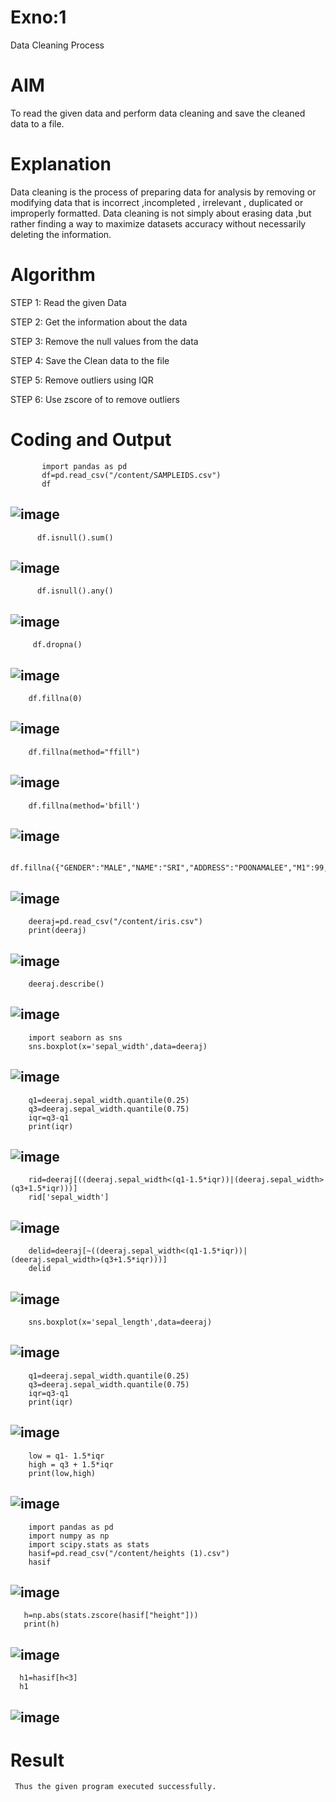 # Exno:1
Data Cleaning Process

# AIM
To read the given data and perform data cleaning and save the cleaned data to a file.

# Explanation
Data cleaning is the process of preparing data for analysis by removing or modifying data that is incorrect ,incompleted , irrelevant , duplicated or improperly formatted. Data cleaning is not simply about erasing data ,but rather finding a way to maximize datasets accuracy without necessarily deleting the information.

# Algorithm
STEP 1: Read the given Data

STEP 2: Get the information about the data

STEP 3: Remove the null values from the data

STEP 4: Save the Clean data to the file

STEP 5: Remove outliers using IQR

STEP 6: Use zscore of to remove outliers

# Coding and Output
           import pandas as pd
           df=pd.read_csv("/content/SAMPLEIDS.csv")
           df
## ![image](https://github.com/user-attachments/assets/ecb96bc7-b5dd-4631-b601-c49ca0979c6a)

          df.isnull().sum()
          
## ![image](https://github.com/user-attachments/assets/07f7c768-aca2-4d65-aefd-1bdb887b4eb8)

          df.isnull().any()

 ## ![image](https://github.com/user-attachments/assets/398c7eaa-7ece-4267-9ad2-cf6e5602b6ad)

         df.dropna()

 ## ![image](https://github.com/user-attachments/assets/f1950823-52be-410d-8338-d459bd08fc63)

        df.fillna(0)

## ![image](https://github.com/user-attachments/assets/c8da69f2-cd89-4777-b373-12dc6ff6afcb)

        df.fillna(method="ffill")

## ![image](https://github.com/user-attachments/assets/121014d4-4517-418a-849e-3915705f4952)

        df.fillna(method='bfill')

## ![image](https://github.com/user-attachments/assets/76d34da4-68e8-42d2-9675-13c57cfb227a)

        df.fillna({"GENDER":"MALE","NAME":"SRI","ADDRESS":"POONAMALEE","M1":99,"M2":88,"M3":77,"M4":66,"TOTAL":350,"AVG":112.6987})

## ![image](https://github.com/user-attachments/assets/df853725-4251-48a2-b3cb-8eff8f15f7ec)

        deeraj=pd.read_csv("/content/iris.csv")
        print(deeraj)

## ![image](https://github.com/user-attachments/assets/0ab686f0-2617-48d5-89f3-63e25bb2339b)

        deeraj.describe()

## ![image](https://github.com/user-attachments/assets/5f8ae5e6-696e-4468-abbf-08b603a9bb0e)

        import seaborn as sns
        sns.boxplot(x='sepal_width',data=deeraj)

## ![image](https://github.com/user-attachments/assets/0ddc56e6-30cc-43e0-88e3-9a9b9b1de698)

        q1=deeraj.sepal_width.quantile(0.25)
        q3=deeraj.sepal_width.quantile(0.75)
        iqr=q3-q1
        print(iqr)

## ![image](https://github.com/user-attachments/assets/2f61d225-6d6e-4105-b1c5-3752938ba0aa)

        rid=deeraj[((deeraj.sepal_width<(q1-1.5*iqr))|(deeraj.sepal_width>(q3+1.5*iqr)))]
        rid['sepal_width']

## ![image](https://github.com/user-attachments/assets/57170d2d-a5ac-483f-9e3f-bc75e70ff91f)

        delid=deeraj[~((deeraj.sepal_width<(q1-1.5*iqr))|(deeraj.sepal_width>(q3+1.5*iqr)))]
        delid

## ![image](https://github.com/user-attachments/assets/dca6c8eb-3271-4a15-8557-5ff6e622f042)

        sns.boxplot(x='sepal_length',data=deeraj)

## ![image](https://github.com/user-attachments/assets/fb17e53a-28d6-4abf-acfb-b804816a244d)
      
        q1=deeraj.sepal_width.quantile(0.25)
        q3=deeraj.sepal_width.quantile(0.75)
        iqr=q3-q1
        print(iqr)

## ![image](https://github.com/user-attachments/assets/39928bb2-44b7-4a62-85de-f57a68a982f8)

        low = q1- 1.5*iqr
        high = q3 + 1.5*iqr
        print(low,high)

## ![image](https://github.com/user-attachments/assets/1336ba77-d6d3-411c-8efb-4cb9efb7c837)
         
        import pandas as pd
        import numpy as np
        import scipy.stats as stats
        hasif=pd.read_csv("/content/heights (1).csv")
        hasif

 ## ![image](https://github.com/user-attachments/assets/ce5144e1-97ab-4dd0-a0cf-c74f4b52b718)

       h=np.abs(stats.zscore(hasif["height"]))
       print(h)

 ## ![image](https://github.com/user-attachments/assets/26d48289-2cac-45bc-aaba-0ce56101cb1b)

      h1=hasif[h<3]
      h1

## ![image](https://github.com/user-attachments/assets/62c40fd4-3e1f-4f80-8e17-3427f73c04d6)
      
# Result
     Thus the given program executed successfully.
